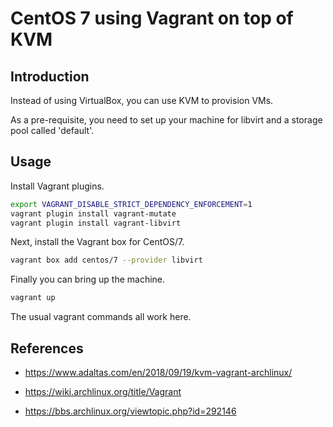 # CentOS 7 using Vagrant on top of KVM

## Introduction

Instead of using VirtualBox, you can use KVM to provision VMs.

As a pre-requisite, you need to set up your machine for libvirt and a storage pool called 'default'.

## Usage

Install Vagrant plugins.

```sh
export VAGRANT_DISABLE_STRICT_DEPENDENCY_ENFORCEMENT=1 
vagrant plugin install vagrant-mutate
vagrant plugin install vagrant-libvirt
```

Next, install the Vagrant box for CentOS/7.

```sh
vagrant box add centos/7 --provider libvirt
```

Finally you can bring up the machine.

```sh
vagrant up
```

The usual vagrant commands all work here.

## References

- https://www.adaltas.com/en/2018/09/19/kvm-vagrant-archlinux/

- https://wiki.archlinux.org/title/Vagrant

- https://bbs.archlinux.org/viewtopic.php?id=292146

